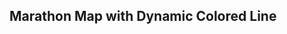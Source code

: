 




<html lang="en">
<head>
  <meta charset="UTF-8">
  <meta name="viewport" content="width=device-width, initial-scale=1.0">
  <title>Dynamic Marathon Map</title>
  <link rel="stylesheet" href="https://unpkg.com/leaflet/dist/leaflet.css" />
  <script src="https://unpkg.com/leaflet/dist/leaflet.js"></script>
  <style>
    #map {
      height: 600px;
      width: 100%;
    }
  </style>
</head>
<body>
  <h2>Marathon Map with Dynamic Colored Line</h2>
  
  <div id="map"></div>

  <script>
    // Initialize the map
    var map = L.map('map').setView([29.3759, 47.9774], 13); // Starting at Kuwait coordinates

    // Add the OpenStreetMap tiles
    L.tileLayer('https://{s}.tile.openstreetmap.org/{z}/{x}/{y}.png', {
      attribution: '&copy; OpenStreetMap contributors'
    }).addTo(map);

    let participantData = [];

    // Get the Bib No from the URL
    function getBibFromURL() {
      const params = new URLSearchParams(window.location.search);
      return params.get('bib');
    }

    // Fetch data from the API
    fetch('https://mocki.io/v1/8e7119df-445f-4074-958e-0ffbf7f4dcc8')
      .then(response => response.json())
      .then(data => {
        participantData = data; // Store fetched data
        
        const bibFilter = getBibFromURL(); // Get the Bib No from the URL

        if (bibFilter) {
          const filteredData = participantData.filter(participant => participant.bib_no === bibFilter);
          displayMarkersAndPolylines(filteredData); // Display filtered participants
        } else {
          displayMarkersAndPolylines(participantData); // Display all participants if no Bib No filter
        }
      })
      .catch(error => console.error('Error fetching participant data:', error));

    // Function to display markers and polylines
    function displayMarkersAndPolylines(data) {
      data.forEach(participant => {
        const locations = participant.locations;

        // Store the coordinates for the polyline
        const polylineCoordinates = [];

        // Store markers separately to synchronize with polylines
        const markers = [];

        // Iterate over locations
        locations.forEach((loc, index) => {
          polylineCoordinates.push([loc.lat, loc.lng]); // Add each location to the polyline

          // Check if the `number` field is not empty to display a marker
          if (loc.number) {
            const marker = L.marker([loc.lat, loc.lng])
              .bindPopup(`<b>${participant.name}</b><br> Bib No: ${participant.bib_no}<br> Speed: ${loc.number}`);
            markers.push(marker);
          }
        });

        // Draw polyline connecting all locations and synchronize popups with marker locations
        animatePolylinesSequentially(polylineCoordinates, markers);
      });
    }

    // Function to animate polylines and synchronize marker popups
    function animatePolylinesSequentially(locations, markers) {
      let currentStep = 0;

      function animateSegment(index) {
        if (index >= locations.length - 1) return; // Stop if there's no next point

        const loc1 = locations[index];
        const loc2 = locations[index + 1];

        const isMarkerAtNext = markers.some(marker => marker.getLatLng().lat === loc2[0] && marker.getLatLng().lng === loc2[1]); // Check if there's a marker at the next location

        const polyline = L.polyline([[loc1[0], loc1[1]], [loc1[0], loc1[1]]], { color: 'red', weight: 5 }).addTo(map);

        // Use medium speed for marker vs. non-marker points
        const totalSteps = isMarkerAtNext ? 50 : 15; // More steps for markers, fewer for non-markers
        const intervalDuration = isMarkerAtNext ? 10 : 10; // Medium interval for non-markers

        const interval = setInterval(() => {
          if (currentStep >= totalSteps) {
            clearInterval(interval);
            // Finalize the polyline at the end location
            polyline.setLatLngs([[loc1[0], loc1[1]], [loc2[0], loc2[1]]]);
            currentStep = 0; // Reset step for next segment

            // If there is a marker at this location, show the popup
            if (isMarkerAtNext) {
              const marker = markers.find(marker => marker.getLatLng().lat === loc2[0] && marker.getLatLng().lng === loc2[1]);
              if (marker) {
                marker.addTo(map);
                setTimeout(() => {
                  marker.openPopup(); // Open the marker popup when polyline reaches this point
                }, 300); // Delay to sync popup with polyline animation
              }
            }

            setTimeout(() => animateSegment(index + 1), isMarkerAtNext ? 500 : 100); // Slight delay before next animation
          } else {
            const lat = loc1[0] + (loc2[0] - loc1[0]) * (currentStep / totalSteps);
            const lng = loc1[1] + (loc2[1] - loc1[1]) * (currentStep / totalSteps);
            polyline.setLatLngs([[loc1[0], loc1[1]], [lat, lng]]);
            currentStep++;
          }
        }, intervalDuration); // Adjust speed of animation
      }

      animateSegment(0); // Start the animation from the first segment
    }

  </script>
</body>
</html>

